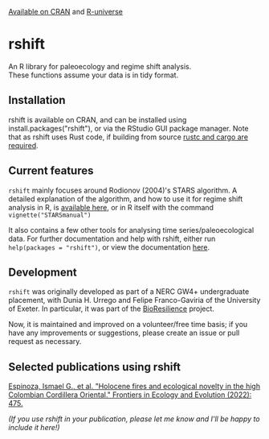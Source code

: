[Available on CRAN](https://cran.r-project.org/package=rshift) and [R-universe](https://alexhroom.r-universe.dev/rshift)

# rshift
An R library for paleoecology and regime shift analysis.  
These functions assume your data is in tidy format.

## Installation
rshift is available on CRAN, and can be installed using install.packages("rshift"), or via the RStudio GUI package manager. Note that as rshift uses Rust code, if building from source [rustc and cargo are required](https://www.rust-lang.org/tools/install).
## Current features
`rshift` mainly focuses around Rodionov (2004)'s STARS algorithm. A detailed explanation of the algorithm, and how to use it for regime shift analysis in R, is [available here](https://cran.r-project.org/web/packages/rshift/vignettes/STARSmanual.pdf), or in R itself with the command `vignette("STARSmanual")` 

It also contains a few other tools for analysing time series/paleoecological data. For further documentation and help with rshift, either run `help(packages = "rshift")`, or view the documentation [here](https://www.rdocumentation.org/packages/rshift). 

## Development
`rshift` was originally developed as part of a NERC GW4+ undergraduate placement, with Dunia H. Urrego and Felipe Franco-Gaviria of the University of Exeter. In particular, it was part of the [BioResilience](https://blogs.exeter.ac.uk/bioresilience/) project.

Now, it is maintained and improved on a volunteer/free time basis; if you have any improvements or suggestions, please create an issue or pull request as necessary.


## Selected publications using rshift
[Espinoza, Ismael G., et al. "Holocene fires and ecological novelty in the high Colombian Cordillera Oriental." Frontiers in Ecology and Evolution (2022): 475.](https://doi.org/10.3389/fevo.2022.895152)

*(If you use rshift in your publication, please let me know and I'll be happy to include it here!)*
